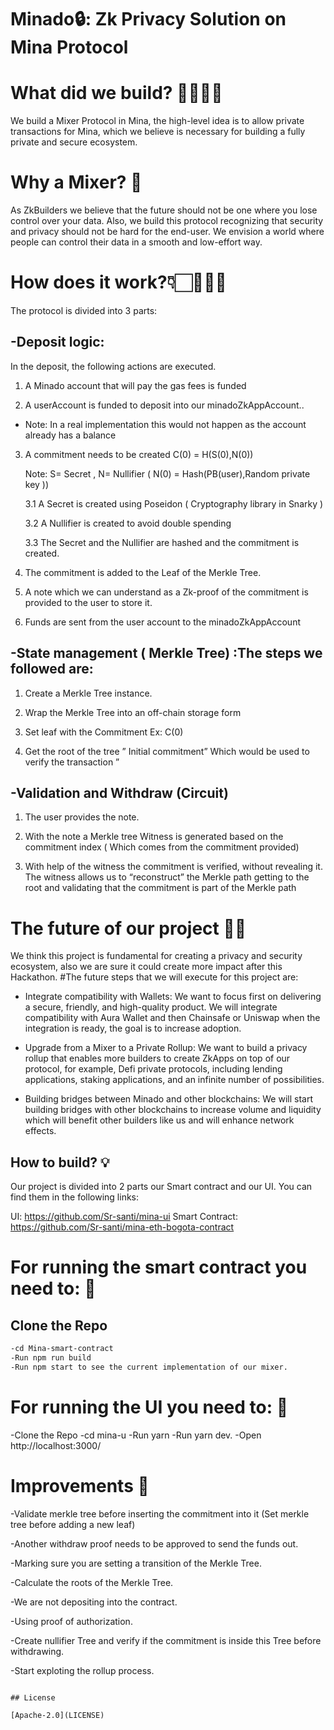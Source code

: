 # Minado🔒: Zk Privacy Solution on Mina Protocol

# What did we build? 👷🏻‍♀️🚀

We build a Mixer Protocol in Mina, the high-level idea is to allow private transactions for Mina, which we believe is necessary for building a fully private and secure ecosystem.

# Why a Mixer? 🤔

As ZkBuilders we believe that the future should not be one where you lose control over your data. Also, we build this protocol recognizing that security and privacy should not be hard for the end-user.
We envision a world where people can control their data in a smooth and low-effort way.

# How does it work?👇🏻🧑🏻‍💻

The protocol is divided into 3 parts:

## -Deposit logic:

In the deposit, the following actions are executed.

1. A Minado account that will pay the gas fees is funded

2. A userAccount is funded to deposit into our minadoZkAppAccount..

- Note: In a real implementation this would not happen as the account already has a balance

3. A commitment needs to be created C(0) = H(S(0),N(0))

   Note: S= Secret , N= Nullifier ( N(0) = Hash(PB(user),Random private key ))

   3.1 A Secret is created using Poseidon ( Cryptography library in Snarky )

   3.2 A Nullifier is created to avoid double spending

   3.3 The Secret and the Nullifier are hashed and the commitment is created.

4. The commitment is added to the Leaf of the Merkle Tree.

5. A note which we can understand as a Zk-proof of the commitment is provided to the user to store it.

6. Funds are sent from the user account to the minadoZkAppAccount

## -State management ( Merkle Tree) :The steps we followed are:

1. Create a Merkle Tree instance.

2. Wrap the Merkle Tree into an off-chain storage form

3. Set leaf with the Commitment Ex: C(0)

4. Get the root of the tree ” Initial commitment” Which would be used to
   verify the transaction ”

## -Validation and Withdraw (Circuit)

1. The user provides the note.

2. With the note a Merkle tree Witness is generated based on the commitment index ( Which comes from the commitment provided)

3. With help of the witness the commitment is verified, without revealing it. The witness allows us to “reconstruct” the Merkle path getting to the root and validating that the commitment is part of the Merkle path

# The future of our project 🔮🚀

We think this project is fundamental for creating a privacy and security ecosystem, also we are sure it could create more impact after this Hackathon.
#The future steps that we will execute for this project are:

- Integrate compatibility with Wallets: We want to focus first on delivering a secure, friendly, and high-quality product. We will integrate compatibility with Aura Wallet and then Chainsafe or Uniswap when the integration is ready, the goal is to increase adoption.

- Upgrade from a Mixer to a Private Rollup: We want to build a privacy rollup that enables more builders to create ZkApps on top of our protocol, for example, Defi private protocols, including lending applications, staking applications, and an infinite number of possibilities.

- Building bridges between Minado and other blockchains: We will start building bridges with other blockchains to increase volume and liquidity which will benefit other builders like us and will enhance network effects.

## How to build? 💡

Our project is divided into 2 parts our Smart contract and our UI. You can find them in the following links:

UI: https://github.com/Sr-santi/mina-ui
Smart Contract: https://github.com/Sr-santi/mina-eth-bogota-contract

# For running the smart contract you need to: 🏃

## Clone the Repo

```sh
-cd Mina-smart-contract
-Run npm run build
-Run npm start to see the current implementation of our mixer.
```

# For running the UI you need to: 🏃

-Clone the Repo
-cd mina-u
-Run yarn
-Run yarn dev.
-Open http://localhost:3000/

# Improvements 🔧

-Validate merkle tree before inserting the commitment into it (Set merkle tree before adding a new leaf)

-Another withdraw proof needs to be approved to send the funds out.

-Marking sure you are setting a transition of the Merkle Tree.

-Calculate the roots of the Merkle Tree.

-We are not depositing into the contract.

-Using proof of authorization.

-Create nullifier Tree and verify if the commitment is inside this Tree before withdrawing.

-Start exploting the rollup process.

```

## License

[Apache-2.0](LICENSE)
```
